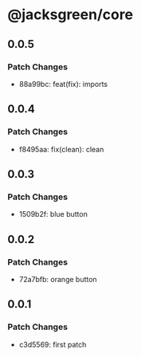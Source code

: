 # @jacksgreen/core

## 0.0.5

### Patch Changes

- 88a99bc: feat(fix): imports

## 0.0.4

### Patch Changes

- f8495aa: fix(clean): clean

## 0.0.3

### Patch Changes

- 1509b2f: blue button

## 0.0.2

### Patch Changes

- 72a7bfb: orange button

## 0.0.1

### Patch Changes

- c3d5569: first patch
